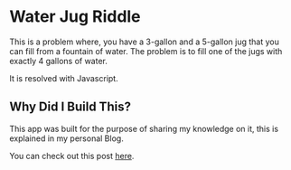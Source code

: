 # Water Jug Riddle
This is a problem where, you have a 3-gallon and a 5-gallon jug that you can fill from a fountain of water. The problem is to fill one of the jugs with exactly 4 gallons of water.

It is resolved with Javascript.

## Why Did I Build This?

This app was built for the purpose of sharing my knowledge on it, this is explained in my personal Blog.
 
You can check out this post [here](https://dev.to/foqc/the-water-jug-riddle-in-js-em1).